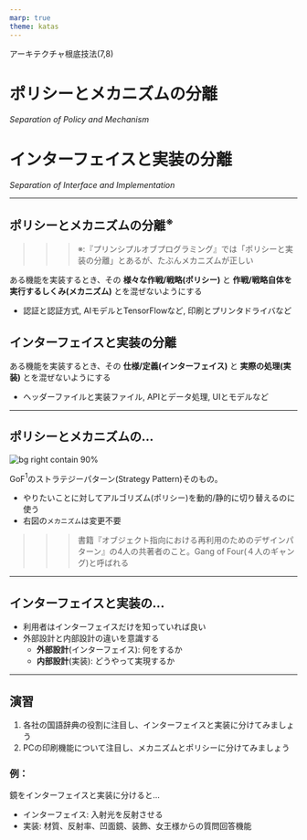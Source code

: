 ```yaml
---
marp: true
theme: katas
---
```

<!-- 
size: 16:9
paginate: true
-->
<!-- header: 勉強会#-->

アーキテクチャ根底技法(7,8)

# ポリシーとメカニズムの分離
_Separation of Policy and Mechanism_

# インターフェイスと実装の分離

_Separation of Interface and Implementation_

---

## ポリシーとメカニズムの分離$^※$

>>> ※:『プリンシプルオブプログラミング』では「ポリシーと実装の分離」とあるが、たぶんメカニズムが正しい

ある機能を実装するとき、その **様々な作戦/戦略(ポリシー)** と **作戦/戦略自体を実行するしくみ(メカニズム)** とを混ぜないようにする

* 認証と認証方式, AIモデルとTensorFlowなど, 印刷とプリンタドライバなど

## インターフェイスと実装の分離

ある機能を実装するとき、その **仕様/定義(インターフェイス)** と **実際の処理(実装)** とを混ぜないようにする

* ヘッダーファイルと実装ファイル, APIとデータ処理, UIとモデルなど

---

## ポリシーとメカニズムの…

![bg right contain 90%](https://kroki.io/plantuml/svg/eNpzKC5JLCopzc1RCC4pSixJTa9U8E0tychP4crMK0ktSktMTlV43Dz3cfOqx03bHzfvqeZSUNDVBRLKCtWJScVAPckltQrF-bmp8Wmlecklmfl5GppctVzJOYnFxQpP9s551rHs_Z6JCqkVJal5KcW4zCJkwCRyDXjcvPBx0-rHzd2Pm3Y9bl4A1qFQDPOqFYpxQE1caOoV8nWLdFEUAfUk5-eVJGbmKdhxOQCdBAw7AJhzj9c=)

GoF$^1$のストラテジーパターン(Strategy Pattern)そのもの。

* やりたいことに対してアルゴリズム(ポリシー)を動的/静的に切り替えるのに使う
* 右図の`メカニズム`は変更不要

>>> 書籍『オブジェクト指向における再利用のためのデザインパターン』の4人の共著者のこと。Gang of Four(４人のギャング)と呼ばれる

<!-- 目的と手段の混同、はポリシーとメカニズムの混同と同質 -->

---

## インターフェイスと実装の...

* 利用者はインターフェイスだけを知っていれば良い
* 外部設計と内部設計の違いを意識する
    * **外部設計**(インターフェイス): 何をするか
    * **内部設計**(実装): どうやって実現するか

<!-- ポリシーとメカニズムについては先日のエンジンを考えると良いかもしれない。車体側のエンジンマウントがメカニズムで、載せるエンジンの種類がポリシー。エンジンが変えられないと困る。もし変えられないと、藤原拓海も須藤京一のランエボⅢにいろは坂で再戦して勝つどころか86を手放すことになっていたかもしれないわけで、重要さも分かると思う -->

<!-- 外から見て何をするか、という視点は重要になる。抽象化を活用するなどして「つまりこういうこと」を見いだせないと。MBOで目標を設定する再にも、ゴールとなる状態を表す場所に「〜によって〇〇をする」と手段が混じっていることがある。核は何をするものなのか、外から見てそれは何をするのかが意識できるようになると良い -->

---

## 演習

1. 各社の国語辞典の役割に注目し、インターフェイスと実装に分けてみましょう
2. PCの印刷機能について注目し、メカニズムとポリシーに分けてみましょう

### 例：
鏡をインターフェイスと実装に分けると…
* インターフェイス: 入射光を反射させる
* 実装: 材質、反射率、凹面鏡、装飾、女王様からの質問回答機能

<!-- 国語辞典:
インターフェイス=単語/連語/句の意味や用例を提示すること
実装=説明の仕方や解釈の違い、フォントや色遣い、装丁、デジタル/紙
-->
